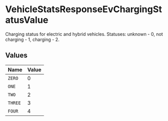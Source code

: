 # VehicleStatsResponseEvChargingStatusValue

Charging status for electric and hybrid vehicles. Statuses:
 unknown - 0,
 not charging - 1,
 charging - 2.


## Values

| Name    | Value   |
| ------- | ------- |
| `ZERO`  | 0       |
| `ONE`   | 1       |
| `TWO`   | 2       |
| `THREE` | 3       |
| `FOUR`  | 4       |